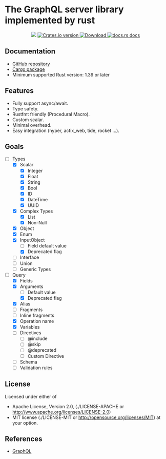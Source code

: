 # The GraphQL server library implemented by rust 

<div align="center">
  <!-- CI -->
  <img src="https://github.com/sunli829/potatonet/workflows/CI/badge.svg" />
  <!-- Crates version -->
  <a href="https://crates.io/crates/async-graphql">
    <img src="https://img.shields.io/crates/v/async-graphql.svg?style=flat-square"
    alt="Crates.io version" />
  </a>
  <!-- Downloads -->
  <a href="https://crates.io/crates/async-graphql">
    <img src="https://img.shields.io/crates/d/async-graphql.svg?style=flat-square"
      alt="Download" />
  </a>
  <!-- docs.rs docs -->
  <a href="https://docs.rs/async-graphql">
    <img src="https://img.shields.io/badge/docs-latest-blue.svg?style=flat-square"
      alt="docs.rs docs" />
  </a>
</div>

## Documentation

* [GitHub repository](https://github.com/sunli829/async-graphql)
* [Cargo package](https://crates.io/crates/async-graphql)
* Minimum supported Rust version: 1.39 or later

## Features

* Fully support async/await.
* Type safety.
* Rustfmt friendly (Procedural Macro).
* Custom scalar.
* Minimal overhead.
* Easy integration (hyper, actix_web, tide, rocket ...).

## Goals

- [ ] Types
    - [X] Scalar
        - [X] Integer
        - [X] Float
        - [X] String
        - [X] Bool
        - [X] ID
        - [X] DateTime
        - [X] UUID
    - [X] Complex Types
        - [X] List
        - [X] Non-Null
    - [X] Object
    - [X] Enum
    - [X] InputObject
        - [ ] Field default value
        - [X] Deprecated flag
    - [ ] Interface
    - [ ] Union
    - [ ] Generic Types
- [ ] Query
    - [X] Fields
    - [X] Arguments
        - [ ] Default value
        - [X] Deprecated flag
    - [X] Alias
    - [ ] Fragments
    - [ ] Inline fragments
    - [X] Operation name
    - [X] Variables
    - [ ] Directives
        - [ ] @include
        - [ ] @skip
        - [ ] @deprecated
        - [ ] Custom Directive
    - [ ] Schema
    - [ ] Validation rules

## License

Licensed under either of

* Apache License, Version 2.0,
  (./LICENSE-APACHE or http://www.apache.org/licenses/LICENSE-2.0)
* MIT license (./LICENSE-MIT or http://opensource.org/licenses/MIT)
  at your option.

## References

* [GraphQL](https://graphql.org)
